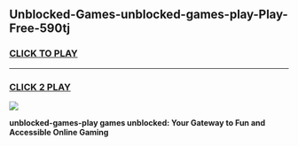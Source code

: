 
## Unblocked-Games-unblocked-games-play-Play-Free-590tj
<h3>
<a href="https://premium76.site?title=unblocked-games-play&ref=18A1">CLICK TO PLAY</a></h3>
<hr>

<h3>
<a href="https://premium76.site?title=unblocked-games-play&ref=18A1">CLICK 2 PLAY</a>
  
</h3>

<a href="https://premium76.site?title=unblocked-games-play&ref=18A1"><img src="https://clearcache.store/games.png"></a>


**unblocked-games-play games unblocked: Your Gateway to Fun and Accessible Online Gaming**
